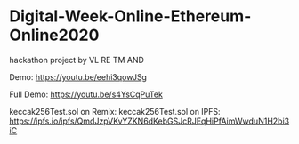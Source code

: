 # Digital-Week-Online-Ethereum-Online2020
hackathon project by VL RE TM AND

Demo:
https://youtu.be/eehi3qowJSg

Full Demo: 
https://youtu.be/s4YsCqPuTek



keccak256Test.sol on Remix:
keccak256Test.sol on IPFS: https://ipfs.io/ipfs/QmdJzpVKvYZKN6dKebGSJcRJEqHiPfAimWwduN1H2bi3iC
